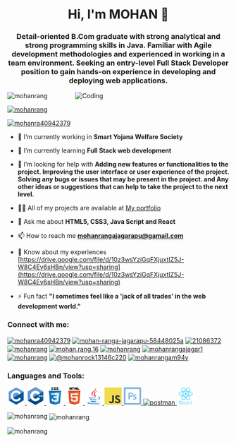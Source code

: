 <h1 align="center">Hi, I'm MOHAN 👋</h1>
<h3 align="center">Detail-oriented B.Com graduate with strong analytical and strong programming skills in Java. Familiar with Agile development methodologies and experienced in working in a team environment. Seeking an entry-level Full Stack Developer position to gain hands-on experience in developing and deploying web applications.</h3>
<img align="right" alt="Coding" width="350" src="https://thumbs.gfycat.com/CalmKeyEidolonhelvum-max-1mb.gif" />

<p align="left"> <img src="https://komarev.com/ghpvc/?username=mohanrang&label=Profile%20views&color=0e75b6&style=flat" alt="mohanrang" /> </p>

<p align="left"> <a href="https://github.com/ryo-ma/github-profile-trophy"><img src="https://github-profile-trophy.vercel.app/?username=mohanrang" alt="mohanrang" /></a> </p>

<p align="left"> <a href="https://twitter.com/mohanra40942379" target="blank"><img src="https://img.shields.io/twitter/follow/mohanra40942379?logo=twitter&style=for-the-badge" alt="mohanra40942379" /></a> </p>

- 🔭 I’m currently working in **Smart Yojana Welfare Society**

- 🌱 I’m currently learning **Full Stack web development**

- 🤝 I’m looking for help with **Adding new features or functionalities to the project. Improving the user interface or user experience of the project. Solving any bugs or issues that may be present in the project. and Any other ideas or suggestions that can help to take the project to the next level.**

- 👨‍💻 All of my projects are available at [My portfolio ](https://mohan-ranga-portfolio.netlify.app/)

- 💬 Ask me about **HTML5, CSS3, Java Script and React**

- 📫 How to reach me **mohanrangajagarapu@gamail.com**

- 📄 Know about my experiences [https://drive.google.com/file/d/10z3wsYziGqFXjuxtIZ5J-W8C4Ev6sHBn/view?usp=sharing](https://drive.google.com/file/d/10z3wsYziGqFXjuxtIZ5J-W8C4Ev6sHBn/view?usp=sharing)

- ⚡ Fun fact **"I sometimes feel like a 'jack of all trades' in the web development world."**

<h3 align="left">Connect with me:</h3>
<p align="left">
<a href="https://twitter.com/mohanra40942379" target="blank"><img align="center" src="https://raw.githubusercontent.com/rahuldkjain/github-profile-readme-generator/master/src/images/icons/Social/twitter.svg" alt="mohanra40942379" height="30" width="40" /></a>
<a href="https://linkedin.com/in/mohan-ranga-jagarapu-58448025a" target="blank"><img align="center" src="https://raw.githubusercontent.com/rahuldkjain/github-profile-readme-generator/master/src/images/icons/Social/linked-in-alt.svg" alt="mohan-ranga-jagarapu-58448025a" height="30" width="40" /></a>
<a href="https://stackoverflow.com/users/21086372" target="blank"><img align="center" src="https://raw.githubusercontent.com/rahuldkjain/github-profile-readme-generator/master/src/images/icons/Social/stack-overflow.svg" alt="21086372" height="30" width="40" /></a>
<a href="https://codesandbox.com/mohanrang" target="blank"><img align="center" src="https://raw.githubusercontent.com/rahuldkjain/github-profile-readme-generator/master/src/images/icons/Social/codesandbox.svg" alt="mohanrang" height="30" width="40" /></a>
<a href="https://fb.com/mohan.rang.16" target="blank"><img align="center" src="https://raw.githubusercontent.com/rahuldkjain/github-profile-readme-generator/master/src/images/icons/Social/facebook.svg" alt="mohan.rang.16" height="30" width="40" /></a>
<a href="https://instagram.com/mohanrang" target="blank"><img align="center" src="https://raw.githubusercontent.com/rahuldkjain/github-profile-readme-generator/master/src/images/icons/Social/instagram.svg" alt="mohanrang" height="30" width="40" /></a>
<a href="https://www.hackerrank.com/mohanrangajagar1" target="blank"><img align="center" src="https://raw.githubusercontent.com/rahuldkjain/github-profile-readme-generator/master/src/images/icons/Social/hackerrank.svg" alt="mohanrangajagar1" height="30" width="40" /></a>
<a href="https://www.leetcode.com/mohanrang" target="blank"><img align="center" src="https://raw.githubusercontent.com/rahuldkjain/github-profile-readme-generator/master/src/images/icons/Social/leet-code.svg" alt="mohanrang" height="30" width="40" /></a>
<a href="https://www.hackerearth.com/@mohanrock13146c220" target="blank"><img align="center" src="https://raw.githubusercontent.com/rahuldkjain/github-profile-readme-generator/master/src/images/icons/Social/hackerearth.svg" alt="@mohanrock13146c220" height="30" width="40" /></a>
<a href="https://auth.geeksforgeeks.org/user/mohanrangam94y" target="blank"><img align="center" src="https://raw.githubusercontent.com/rahuldkjain/github-profile-readme-generator/master/src/images/icons/Social/geeks-for-geeks.svg" alt="mohanrangam94y" height="30" width="40" /></a>
</p>

<h3 align="left">Languages and Tools:</h3>
<p align="left"> <a href="https://www.cprogramming.com/" target="_blank" rel="noreferrer"> <img src="https://raw.githubusercontent.com/devicons/devicon/master/icons/c/c-original.svg" alt="c" width="40" height="40"/> </a> <a href="https://www.w3schools.com/cpp/" target="_blank" rel="noreferrer"> <img src="https://raw.githubusercontent.com/devicons/devicon/master/icons/cplusplus/cplusplus-original.svg" alt="cplusplus" width="40" height="40"/> </a> <a href="https://www.w3schools.com/css/" target="_blank" rel="noreferrer"> <img src="https://raw.githubusercontent.com/devicons/devicon/master/icons/css3/css3-original-wordmark.svg" alt="css3" width="40" height="40"/> </a> <a href="https://www.w3.org/html/" target="_blank" rel="noreferrer"> <img src="https://raw.githubusercontent.com/devicons/devicon/master/icons/html5/html5-original-wordmark.svg" alt="html5" width="40" height="40"/> </a> <a href="https://www.java.com" target="_blank" rel="noreferrer"> <img src="https://raw.githubusercontent.com/devicons/devicon/master/icons/java/java-original.svg" alt="java" width="40" height="40"/> </a> <a href="https://developer.mozilla.org/en-US/docs/Web/JavaScript" target="_blank" rel="noreferrer"> <img src="https://raw.githubusercontent.com/devicons/devicon/master/icons/javascript/javascript-original.svg" alt="javascript" width="40" height="40"/> </a> <a href="https://www.photoshop.com/en" target="_blank" rel="noreferrer"> <img src="https://raw.githubusercontent.com/devicons/devicon/master/icons/photoshop/photoshop-line.svg" alt="photoshop" width="40" height="40"/> </a> <a href="https://postman.com" target="_blank" rel="noreferrer"> <img src="https://www.vectorlogo.zone/logos/getpostman/getpostman-icon.svg" alt="postman" width="40" height="40"/> </a> <a href="https://reactjs.org/" target="_blank" rel="noreferrer"> <img src="https://raw.githubusercontent.com/devicons/devicon/master/icons/react/react-original-wordmark.svg" alt="react" width="40" height="40"/> </a> </p>

<p><img align="left" src="https://github-readme-stats.vercel.app/api/top-langs?username=mohanrang&show_icons=true&locale=en&layout=compact" alt="mohanrang" /></p>

<p>&nbsp;<img align="center" src="https://github-readme-stats.vercel.app/api?username=mohanrang&show_icons=true&locale=en" alt="mohanrang" /></p>

<p><img align="center" src="https://github-readme-streak-stats.herokuapp.com/?user=mohanrang&" alt="mohanrang" /></p>

